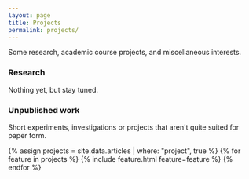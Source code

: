 ```yaml
---
layout: page
title: Projects
permalink: projects/
---
```

<p>Some research, academic course projects, and miscellaneous interests.</p>

### Research
Nothing yet, but stay tuned.
<div class="project-spacer-small"></div>

### Unpublished work
Short experiments, investigations or projects that aren't quite suited for paper form.
<div class="project-spacer-small"></div>
<div class="cover-wrapper cover-wrapper-2-col l-middle">
	{% assign projects = site.data.articles | where: "project", true %}
	{% for feature in projects %}
		{% include feature.html feature=feature %}
	{% endfor %}
</div>
